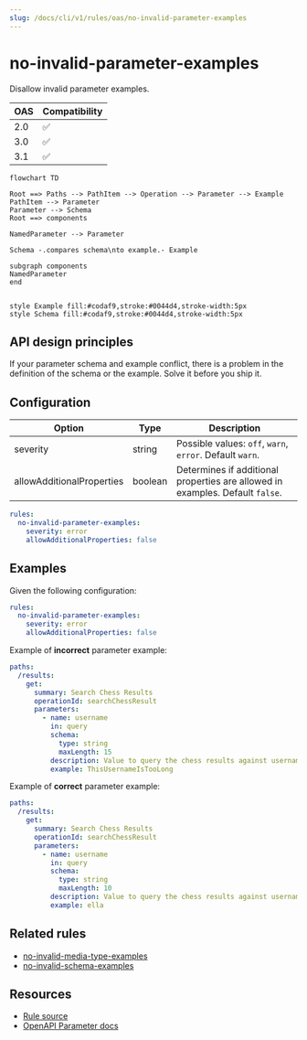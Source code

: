 ```yaml
---
slug: /docs/cli/v1/rules/oas/no-invalid-parameter-examples
---
```


# no-invalid-parameter-examples

Disallow invalid parameter examples.

| OAS | Compatibility |
| --- | ------------- |
| 2.0 | ✅            |
| 3.0 | ✅            |
| 3.1 | ✅            |

```mermaid
flowchart TD

Root ==> Paths --> PathItem --> Operation --> Parameter --> Example
PathItem --> Parameter
Parameter --> Schema
Root ==> components

NamedParameter --> Parameter

Schema -.compares schema\nto example.- Example

subgraph components
NamedParameter
end


style Example fill:#codaf9,stroke:#0044d4,stroke-width:5px
style Schema fill:#codaf9,stroke:#0044d4,stroke-width:5px
```

## API design principles

If your parameter schema and example conflict, there is a problem in the definition of the schema or the example.
Solve it before you ship it.

## Configuration

| Option                    | Type    | Description                                                                   |
| ------------------------- | ------- | ----------------------------------------------------------------------------- |
| severity                  | string  | Possible values: `off`, `warn`, `error`. Default `warn`.                      |
| allowAdditionalProperties | boolean | Determines if additional properties are allowed in examples. Default `false`. |

```yaml
rules:
  no-invalid-parameter-examples:
    severity: error
    allowAdditionalProperties: false
```

## Examples

Given the following configuration:

```yaml
rules:
  no-invalid-parameter-examples:
    severity: error
    allowAdditionalProperties: false
```

Example of **incorrect** parameter example:

```yaml
paths:
  /results:
    get:
      summary: Search Chess Results
      operationId: searchChessResult
      parameters:
        - name: username
          in: query
          schema:
            type: string
            maxLength: 15
          description: Value to query the chess results against usernames
          example: ThisUsernameIsTooLong
```

Example of **correct** parameter example:

```yaml
paths:
  /results:
    get:
      summary: Search Chess Results
      operationId: searchChessResult
      parameters:
        - name: username
          in: query
          schema:
            type: string
            maxLength: 10
          description: Value to query the chess results against usernames
          example: ella
```

## Related rules

- [no-invalid-media-type-examples](./no-invalid-media-type-examples.md)
- [no-invalid-schema-examples](./no-invalid-schema-examples.md)

## Resources

- [Rule source](https://github.com/Redocly/redocly-cli/blob/main/packages/core/src/rules/common/no-invalid-parameter-examples.ts)
- [OpenAPI Parameter docs](https://redocly.com/docs/openapi-visual-reference/parameter/)
